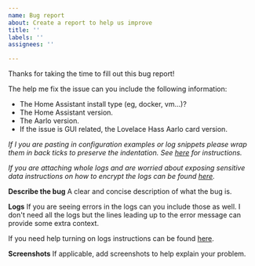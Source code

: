 ```yaml
---
name: Bug report
about: Create a report to help us improve
title: ''
labels: ''
assignees: ''

---
```


Thanks for taking the time to fill out this bug report!

The help me fix the issue can you include the following information:

- The Home Assistant install type (eg, docker, vm...)?
- The Home Assistant version.
- The Aarlo version.
- If the issue is GUI related, the Lovelace Hass Aarlo card version.

_If I you are pasting in configuration examples or log snippets please wrap them in back ticks to
preserve the indentation. See [here](https://docs.github.com/en/get-started/writing-on-github/working-with-advanced-formatting/creating-and-highlighting-code-blocks) for instructions._

_If you are attaching whole logs and are worried about exposing sensitive data instructions on how to encrypt the logs can be found [here](https://github.com/twrecked/hass-aarlo?tab=readme-ov-file#encrypting-the-output)._

**Describe the bug**
A clear and concise description of what the bug is.

**Logs**
If you are seeing errors in the logs can you include those as well. I don't need all the logs but the lines leading up to the error message can provide some extra context.

If you need help turning on logs instructions can be found [here](https://github.com/twrecked/hass-aarlo?tab=readme-ov-file#enabling-debug).

**Screenshots**
If applicable, add screenshots to help explain your problem.
